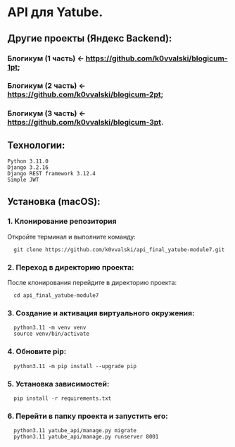 # API для Yatube.
## Другие проекты (Яндекс Backend):
### Блогикум (1 часть) <- https://github.com/k0vvalski/blogicum-1pt;
### Блогикум (2 часть) <- https://github.com/k0vvalski/blogicum-2pt;
### Блогикум (3 часть) <- https://github.com/k0vvalski/blogicum-3pt.

## Технологии:
```
Python 3.11.0
Django 3.2.16
Django REST framework 3.12.4
Simple JWT
```
## Установка (macOS):
### 1. Клонирование репозитория
Откройте терминал и выполните команду: 
```
  git clone https://github.com/k0vvalski/api_final_yatube-module7.git
```
### 2. Переход в директорию проекта:
После клонирования перейдите в директорию проекта: 
```
  cd api_final_yatube-module7
```
### 3. Создание и активация виртуального окружения:
```
  python3.11 -m venv venv  
  source venv/bin/activate
```
### 4. Обновите pip:  
```
  python3.11 -m pip install --upgrade pip
```
### 5. Установка зависимостей:
```
  pip install -r requirements.txt
```
### 6. Перейти в папку проекта и запустить его:
```
  python3.11 yatube_api/manage.py migrate  
  python3.11 yatube_api/manage.py runserver 8001
```
